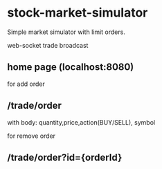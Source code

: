 # stock-market-simulator
Simple market simulator with limit orders.


web-socket trade broadcast
## home page (localhost:8080)

for add order
## /trade/order 
with body: quantity,price,action(BUY/SELL), symbol

for remove order
## /trade/order?id={orderId}
